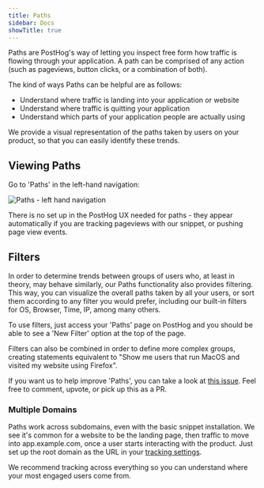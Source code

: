 ```yaml
---
title: Paths
sidebar: Docs
showTitle: true
---
```


Paths are PostHog's way of letting you inspect free form how traffic is flowing through your application. A path can be comprised of any action (such as pageviews, button clicks, or a combination of both). 

The kind of ways Paths can be helpful are as follows:

* Understand where traffic is landing into your application or website
* Understand where traffic is quitting your application
* Understand which parts of your application people are actually using

We provide a visual representation of the paths taken by users on your product, so that you can easily identify these trends.

## Viewing Paths

Go to 'Paths' in the left-hand navigation:

![Paths - left hand navigation](https://posthog-static-files.s3.us-east-2.amazonaws.com/Documentation-Assets/Screenshot+2020-02-27+at+16.22.49.png)

There is no set up in the PostHog UX needed for paths - they appear automatically if you are tracking pageviews with our snippet, or pushing page view events.

## Filters

In order to determine trends between groups of users who, at least in theory, may behave similarly, our Paths functionality also provides filtering. This way, you can visualize the overall paths taken by all your users, or sort them according to any filter you would prefer, including our built-in filters for OS, Browser, Time, IP, among many others.

To use filters, just access your 'Paths' page on PostHog and you should be able to see a 'New Filter' option at the top of the page.

Filters can also be combined in order to define more complex groups, creating statements equivalent to "Show me users that run MacOS and visited my website using Firefox".

If you want us to help improve 'Paths', you can take a look at [this issue](https://github.com/PostHog/posthog/issues/223). Feel free to comment, upvote, or pick up this as a PR.

### Multiple Domains

Paths work across subdomains, even with the basic snippet installation. We see it's common for a website to be the landing page, then traffic to move into app.example.com, once a user starts interacting with the product. Just set up the root domain as the URL in your [tracking settings](/snippet-installation).

We recommend tracking across everything so you can understand where your most engaged users come from.